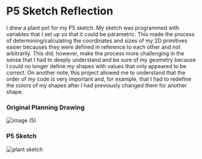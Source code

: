 # **P5 Sketch Reflection**
I drew a plant pot for my P5 sketch. My sketch was programmed with variables that I set up so that it could be parametric. This made the process of determining/calculating the coordinates and sizes of my 2D primitives easier becauses they were defined in reference to each other and not arbitrarily. This did, however, make the process more challenging in the sense that I had to deeply understand and be sure of my geometry because I could no longer define my shapes with values that only appeared to be correct. On another note, this project allowed me to understand that the order of my code is very important and, for example, that I had to redefine the colors of my shapes after I had previously changed them for another shape. 

### Original Planning Drawing
![image (5)](https://github.com/user-attachments/assets/ba654f82-cedf-465f-94ec-c9f05f048ec4)

### P5 Sketch
![plant sketch](https://github.com/user-attachments/assets/ae8adad4-c26a-4a1c-bc93-a689dc13055d)
